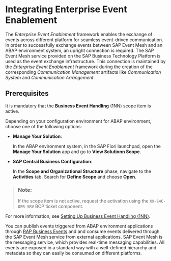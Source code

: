 <!-- loio82e97d5329044732af1efd996bfdc2ab -->

# Integrating Enterprise Event Enablement

The *Enterprise Event Enablement* framework enables the exchange of events across different platform for seamless event-driven communication. In order to successfully exchange events between SAP Event Mesh and an ABAP environment system, an upright connection is required. The SAP Event Mesh service provided on the SAP Business Technology Platform is used as the event exchange infrastructure. This connection is maintained by the *Enterprise Event Enablement* framework during the creation of the corresponding *Communication Management* artifacts like *Communication System* and *Communication Arrangement*.



<a name="loio82e97d5329044732af1efd996bfdc2ab__section_c34_5g4_nsb"/>

## Prerequisites

It is mandatory that the **Business Event Handling** \(1NN\) scope item is active.

Depending on your configuration environment for ABAP environment, choose one of the following options:

-   **Manage Your Solution**:

    In the ABAP environment system, in the SAP Fiori launchpad, open the **Manage Your Solution** app and go to **View Solutionn Scope**.

-   **SAP Central Business Configuration**:

    In the **Scope and Organizational Structure** phase, navigate to the **Activities** tab. Search for **Define Scope** and choose **Open**.


> ### Note:  
> If the scope item is not active, request the activation using the `XX-S4C-OPR-SRV` BCP ticket component.

For more information, see [Setting Up Business Event Handling \(1NN\)](https://support.sap.com/content/dam/SAAP/Sol_Pack/Library/Setup/1NN_Set-Up_EN_XX.pdf).



You can publish events triggered from ABAP environment applications through [RAP Business Events](https://help.sap.com/docs/BTP/923180ddb98240829d935862025004d6/0b925bc556d4491aad395b21ec2566ff.html) and and consume events delivered through the SAP Event Mesh service from external applications. SAP Event Mesh is the messaging service, which provides real-time messaging capabilities. All events are exposed in a standard way with a well-defined hierarchy and metadata so they can easily be consumed on different platforms.

